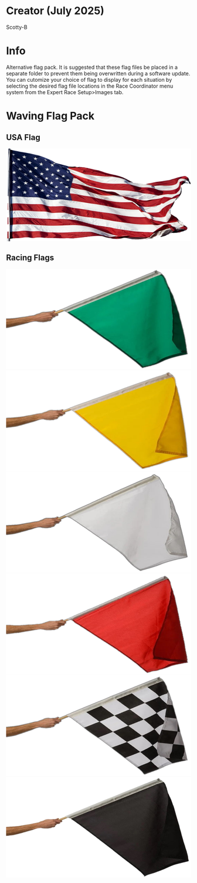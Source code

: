 # Creator (July 2025)
Scotty-B

# Info
Alternative flag pack.  It is suggested that these flag files be placed in a separate folder to prevent them being overwritten during a software update.  You can cutomize your choice of flag to display for each situation by selecting the desired flag file locations in the Race Coordinator menu system from the Expert Race Setup>Images tab.

# Waving Flag Pack

## USA Flag
![alt text](./Waving_Flags/usa-flag.png)

## Racing Flags
![alt text](./Waving_Flags/green_flag.png)
![alt text](./Waving_Flags/yellow_flag.png)
![alt text](./Waving_Flags/white_flag.png)
![alt text](./Waving_Flags/red_flag.png)
![alt text](./Waving_Flags/checkered_flag.png)
![alt text](./Waving_Flags/black_flag.png)